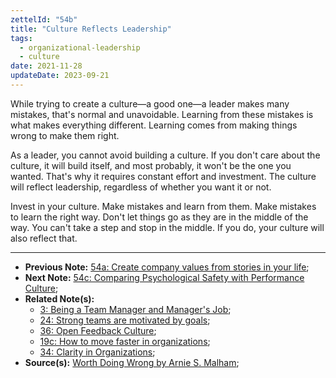 ```yaml
---
zettelId: "54b"
title: "Culture Reflects Leadership"
tags:
  - organizational-leadership
  - culture
date: 2021-11-28
updateDate: 2023-09-21
---
```


While trying to create a culture—a good one—a leader makes many mistakes, that's normal and unavoidable. Learning from these mistakes is what makes everything different. Learning comes from making things wrong to make them right.

As a leader, you cannot avoid building a culture. If you don't care about the culture, it will build itself, and most probably, it won't be the one you wanted. That's why it requires constant effort and investment. The culture will reflect leadership, regardless of whether you want it or not.

Invest in your culture. Make mistakes and learn from them. Make mistakes to learn the right way. Don't let things go as they are in the middle of the way. You can't take a step and stop in the middle. If you do, your culture will also reflect that.

---

- **Previous Note:** [54a: Create company values from stories in your life](/notes/54a/);
- **Next Note:** [54c: Comparing Psychological Safety with Performance Culture](/notes/54c/);
- **Related Note(s):**
  - [3: Being a Team Manager and Manager's Job](/notes/3/);
  - [24: Strong teams are motivated by goals](/notes/24/);
  - [36: Open Feedback Culture](/notes/36/);
  - [19c: How to move faster in organizations](/notes/19c/);
  - [34: Clarity in Organizations](/notes/34/);
- **Source(s):** [Worth Doing Wrong by Arnie S. Malham](/books/worth-doing-wrong-book-summary-review-and-notes/);
